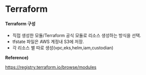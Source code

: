 # Terraform

#### Terraform 구성

- 직접 생성한 모듈/Terraform 공식 모듈로 리소스 생성하는 방식을 선택.
- tfstate 파일은 AWS 계정내 S3에 저장.
- 각 리소스 별 따로 생성(vpc,eks,helm,iam,custodian)

**Reference)**

https://registry.terraform.io/browse/modules
